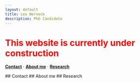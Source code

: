 ```yaml
---
layout: default
title: Leo Werneck
description: PhD Candidate
---
```


# <font color='red'> This website is currently under construction </font>

[**Contact**](#Contact) $\cdot$ [**About me**](#About) $\cdot$ [**Research**](#Research)


<a name='Contact'>
## Contact

<a name='About'>
## About me

<a name='Research'>
## Research


